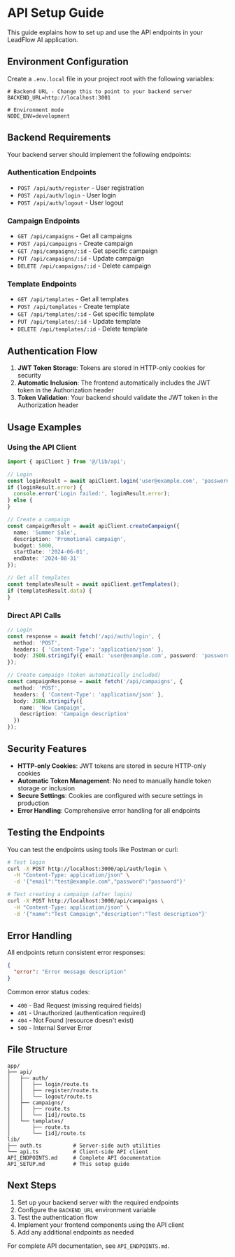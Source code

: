 # API Setup Guide

This guide explains how to set up and use the API endpoints in your LeadFlow AI application.

## Environment Configuration

Create a `.env.local` file in your project root with the following variables:

```env
# Backend URL - Change this to point to your backend server
BACKEND_URL=http://localhost:3001

# Environment mode
NODE_ENV=development
```

## Backend Requirements

Your backend server should implement the following endpoints:

### Authentication Endpoints
- `POST /api/auth/register` - User registration
- `POST /api/auth/login` - User login
- `POST /api/auth/logout` - User logout

### Campaign Endpoints
- `GET /api/campaigns` - Get all campaigns
- `POST /api/campaigns` - Create campaign
- `GET /api/campaigns/:id` - Get specific campaign
- `PUT /api/campaigns/:id` - Update campaign
- `DELETE /api/campaigns/:id` - Delete campaign

### Template Endpoints
- `GET /api/templates` - Get all templates
- `POST /api/templates` - Create template
- `GET /api/templates/:id` - Get specific template
- `PUT /api/templates/:id` - Update template
- `DELETE /api/templates/:id` - Delete template

## Authentication Flow

1. **JWT Token Storage**: Tokens are stored in HTTP-only cookies for security
2. **Automatic Inclusion**: The frontend automatically includes the JWT token in the Authorization header
3. **Token Validation**: Your backend should validate the JWT token in the Authorization header

## Usage Examples

### Using the API Client

```typescript
import { apiClient } from '@/lib/api';

// Login
const loginResult = await apiClient.login('user@example.com', 'password');
if (loginResult.error) {
  console.error('Login failed:', loginResult.error);
} else {
}

// Create a campaign
const campaignResult = await apiClient.createCampaign({
  name: 'Summer Sale',
  description: 'Promotional campaign',
  budget: 5000,
  startDate: '2024-06-01',
  endDate: '2024-08-31'
});

// Get all templates
const templatesResult = await apiClient.getTemplates();
if (templatesResult.data) {
}
```

### Direct API Calls

```typescript
// Login
const response = await fetch('/api/auth/login', {
  method: 'POST',
  headers: { 'Content-Type': 'application/json' },
  body: JSON.stringify({ email: 'user@example.com', password: 'password' })
});

// Create campaign (token automatically included)
const campaignResponse = await fetch('/api/campaigns', {
  method: 'POST',
  headers: { 'Content-Type': 'application/json' },
  body: JSON.stringify({
    name: 'New Campaign',
    description: 'Campaign description'
  })
});
```

## Security Features

- **HTTP-only Cookies**: JWT tokens are stored in secure HTTP-only cookies
- **Automatic Token Management**: No need to manually handle token storage or inclusion
- **Secure Settings**: Cookies are configured with secure settings in production
- **Error Handling**: Comprehensive error handling for all endpoints

## Testing the Endpoints

You can test the endpoints using tools like Postman or curl:

```bash
# Test login
curl -X POST http://localhost:3000/api/auth/login \
  -H "Content-Type: application/json" \
  -d '{"email":"test@example.com","password":"password"}'

# Test creating a campaign (after login)
curl -X POST http://localhost:3000/api/campaigns \
  -H "Content-Type: application/json" \
  -d '{"name":"Test Campaign","description":"Test description"}'
```

## Error Handling

All endpoints return consistent error responses:

```json
{
  "error": "Error message description"
}
```

Common error status codes:
- `400` - Bad Request (missing required fields)
- `401` - Unauthorized (authentication required)
- `404` - Not Found (resource doesn't exist)
- `500` - Internal Server Error

## File Structure

```
app/
├── api/
│   ├── auth/
│   │   ├── login/route.ts
│   │   ├── register/route.ts
│   │   └── logout/route.ts
│   ├── campaigns/
│   │   ├── route.ts
│   │   └── [id]/route.ts
│   └── templates/
│       ├── route.ts
│       └── [id]/route.ts
lib/
├── auth.ts          # Server-side auth utilities
└── api.ts           # Client-side API client
API_ENDPOINTS.md     # Complete API documentation
API_SETUP.md         # This setup guide
```

## Next Steps

1. Set up your backend server with the required endpoints
2. Configure the `BACKEND_URL` environment variable
3. Test the authentication flow
4. Implement your frontend components using the API client
5. Add any additional endpoints as needed

For complete API documentation, see `API_ENDPOINTS.md`.
